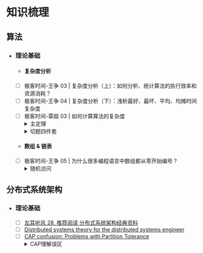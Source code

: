 # 知识梳理
## 算法
- ### 理论基础
    - #### 复杂度分析
    - [ ] 极客时间-王争  03 | 复杂度分析（上）：如何分析、统计算法的执行效率和资源消耗？
    - [ ] 极客时间-王争  04 | 复杂度分析（下）：浅析最好、最坏、平均、均摊时间复杂度
    - [ ] 极客时间-覃超  03 | 如何计算算法的复杂度
          <details>
           <summary>主定理</summary>
            <p>二分查找 O(logn)</p>
            <p>二叉树遍历 O(n)</p>
            <p>归并排序 O(nlogn)</p>
          </details>
          <details>
           <summary>切题四件套</summary>
          </details>
    - #### 数组 & 链表
    - [ ] 极客时间-王争  05 | 为什么很多编程语言中数组都从零开始编号？
          <details>
           <summary>随机访问</summary>
            数组适合查找，不适合插入和删除，跟很多人的理解不一样的是，数组查找的时间复杂度并不是O(1)，根据下标随机访问的复杂度才是O(1)
          </details>
        
## 分布式系统架构
- ### 理论基础
    - [ ] [左耳听风 28. 推荐阅读 分布式系统架构经典资料](https://time.geekbang.org/column/article/2080)
    - [ ] [Distributed systems theory for the distributed systems engineer](https://www.the-paper-trail.org/post/2014-08-09-distributed-systems-theory-for-the-distributed-systems-engineer/)
    - [ ] [CAP confusion: Problems with Partition Tolerance](https://www.the-paper-trail.org/post/2014-08-09-distributed-systems-theory-for-the-distributed-systems-engineer/)
      <details>
      <summary>CAP理解误区</summary>
          <p align="left"> 
              CAP中的P不是一种可选的能力，而是一个有一定概率会发生的事件，我们需要回答的问题是当网络分区这个事件发生之后，我们的系统要保证一致性C还是可用性A，保证一致性就必须牺牲数据的写入（牺牲可用性），而保留可用性就要容忍数据的不一致。如果有人说他的系统是CA的，那么他其实并没有搞懂CAP理论，你可以问他之前那个问题，当网络分区发生之后，他的系统会如何应对，如果他说系统不能再继续操作，那么是他的系统其实是CP，如果他说可以响应部分操作但是可能读不到最新的数据，那么是AP。
          </p>
          <p align="left"> 
          另外，CAP中的C和ACID中的C也完全不是一回事，下次有时间再说。
          </p>
      </details>
